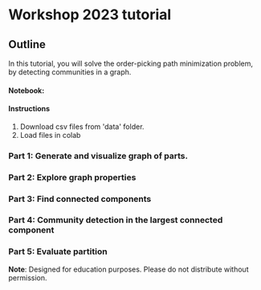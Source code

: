# Workshop 2023 tutorial

## Outline

In this tutorial, you will solve the order-picking path minimization problem, by detecting communities in a graph.
#### Notebook:

#### Instructions
1. Download csv files from 'data' folder.
2. Load files in colab

### Part 1: Generate and visualize graph of parts.

### Part 2: Explore graph properties

### Part 3: Find connected components

### Part 4: Community detection in the largest connected component

### Part 5: Evaluate partition

<b>Note</b>: Designed for education purposes. Please do not distribute without permission.

